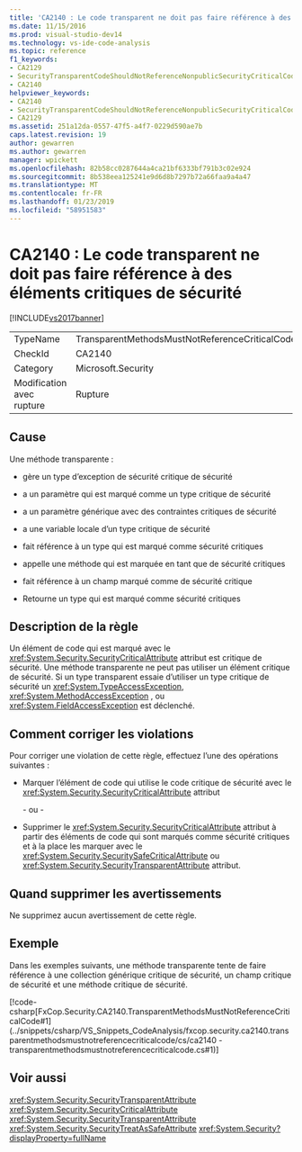 ```yaml
---
title: 'CA2140 : Le code transparent ne doit pas faire référence à des éléments critiques de sécurité | Microsoft Docs'
ms.date: 11/15/2016
ms.prod: visual-studio-dev14
ms.technology: vs-ide-code-analysis
ms.topic: reference
f1_keywords:
- CA2129
- SecurityTransparentCodeShouldNotReferenceNonpublicSecurityCriticalCode
- CA2140
helpviewer_keywords:
- CA2140
- SecurityTransparentCodeShouldNotReferenceNonpublicSecurityCriticalCode
- CA2129
ms.assetid: 251a12da-0557-47f5-a4f7-0229d590ae7b
caps.latest.revision: 19
author: gewarren
ms.author: gewarren
manager: wpickett
ms.openlocfilehash: 82b58cc0287644a4ca21bf6333bf791b3c02e924
ms.sourcegitcommit: 8b538eea125241e9d6d8b7297b72a66faa9a4a47
ms.translationtype: MT
ms.contentlocale: fr-FR
ms.lasthandoff: 01/23/2019
ms.locfileid: "58951583"
---
```

# <a name="ca2140-transparent-code-must-not-reference-security-critical-items"></a>CA2140 : Le code transparent ne doit pas faire référence à des éléments critiques de sécurité
[!INCLUDE[vs2017banner](../includes/vs2017banner.md)]

|||
|-|-|
|TypeName|TransparentMethodsMustNotReferenceCriticalCode|
|CheckId|CA2140|
|Category|Microsoft.Security|
|Modification avec rupture|Rupture|

## <a name="cause"></a>Cause
 Une méthode transparente :

-   gère un type d’exception de sécurité critique de sécurité

-   a un paramètre qui est marqué comme un type critique de sécurité

-   a un paramètre générique avec des contraintes critiques de sécurité

-   a une variable locale d’un type critique de sécurité

-   fait référence à un type qui est marqué comme sécurité critiques

-   appelle une méthode qui est marquée en tant que de sécurité critiques

-   fait référence à un champ marqué comme de sécurité critique

-   Retourne un type qui est marqué comme sécurité critiques

## <a name="rule-description"></a>Description de la règle
 Un élément de code qui est marqué avec le <xref:System.Security.SecurityCriticalAttribute> attribut est critique de sécurité. Une méthode transparente ne peut pas utiliser un élément critique de sécurité. Si un type transparent essaie d’utiliser un type critique de sécurité un <xref:System.TypeAccessException>, <xref:System.MethodAccessException> , ou <xref:System.FieldAccessException> est déclenché.

## <a name="how-to-fix-violations"></a>Comment corriger les violations
 Pour corriger une violation de cette règle, effectuez l’une des opérations suivantes :

-   Marquer l’élément de code qui utilise le code critique de sécurité avec le <xref:System.Security.SecurityCriticalAttribute> attribut

     \- ou -

-   Supprimer le <xref:System.Security.SecurityCriticalAttribute> attribut à partir des éléments de code qui sont marqués comme sécurité critiques et à la place les marquer avec le <xref:System.Security.SecuritySafeCriticalAttribute> ou <xref:System.Security.SecurityTransparentAttribute> attribut.

## <a name="when-to-suppress-warnings"></a>Quand supprimer les avertissements
 Ne supprimez aucun avertissement de cette règle.

## <a name="example"></a>Exemple
 Dans les exemples suivants, une méthode transparente tente de faire référence à une collection générique critique de sécurité, un champ critique de sécurité et une méthode critique de sécurité.

 [!code-csharp[FxCop.Security.CA2140.TransparentMethodsMustNotReferenceCriticalCode#1](../snippets/csharp/VS_Snippets_CodeAnalysis/fxcop.security.ca2140.transparentmethodsmustnotreferencecriticalcode/cs/ca2140 - transparentmethodsmustnotreferencecriticalcode.cs#1)]

## <a name="see-also"></a>Voir aussi
 <xref:System.Security.SecurityTransparentAttribute> <xref:System.Security.SecurityCriticalAttribute>
 <xref:System.Security.SecurityTransparentAttribute>
 <xref:System.Security.SecurityTreatAsSafeAttribute>
 <xref:System.Security?displayProperty=fullName>
